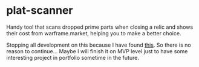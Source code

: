 # plat-scanner
Handy tool that scans dropped prime parts when closing a relic and shows their cost from warframe.market, helping you to make a better choice.

Stopping all development on this because I have found [this](https://github.com/WFCD/WFinfo). So there is no reason to continue... Maybe I will finish it on MVP level just to have some interesting project in portfolio sometime in the future.
